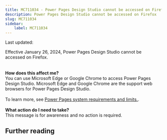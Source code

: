```yaml
---
title: MC711034 - Power Pages Design Studio cannot be accessed on Firefox
description: Power Pages Design Studio cannot be accessed on Firefox
slug: MC711034
sidebar:
    label: MC711034
---
```



Last updated: 

Effective January 26, 2024, Power Pages Design Studio cannot be accessed on Firefox.   
<br><br>
<b>How does this affect me?</b><br>
You can use Microsoft Edge or Google Chrome to access Power Pages Design Studio.  Microsoft Edge and Google Chrome are the support web browsers for Power Pages Design Studio.<br><br>
To learn more, see <a href="https://aka.ms/6194_PPagesSysReq">Power Pages system requirements and limits.</a>.<br><br>
<b>What action do I need to take?</b><br> 
This message is for awareness and no action is required.

## Further reading

